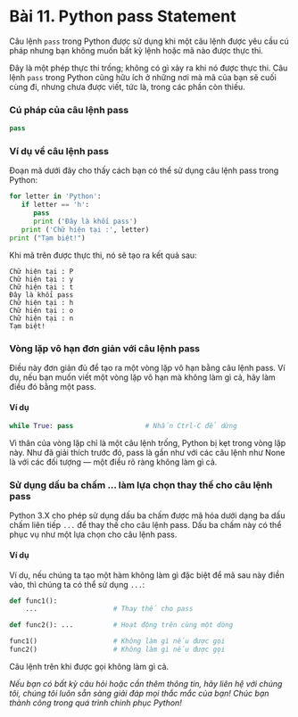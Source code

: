 # Bài 11. Python pass Statement

Câu lệnh `pass` trong Python được sử dụng khi một câu lệnh được yêu cầu cú pháp nhưng bạn không muốn bất kỳ lệnh hoặc mã nào được thực thi.

Đây là một phép thực thi trống; không có gì xảy ra khi nó được thực thi. Câu lệnh `pass` trong Python cũng hữu ích ở những nơi mà mã của bạn sẽ cuối cùng đi, nhưng chưa được viết, tức là, trong các phần còn thiếu.

### Cú pháp của câu lệnh pass

```python
pass
```

### Ví dụ về câu lệnh pass

Đoạn mã dưới đây cho thấy cách bạn có thể sử dụng câu lệnh pass trong Python:

```python
for letter in 'Python':
   if letter == 'h':
      pass
      print ('Đây là khối pass')
   print ('Chữ hiện tại :', letter)
print ("Tạm biệt!")
```

Khi mã trên được thực thi, nó sẽ tạo ra kết quả sau:

```
Chữ hiện tại : P
Chữ hiện tại : y
Chữ hiện tại : t
Đây là khối pass
Chữ hiện tại : h
Chữ hiện tại : o
Chữ hiện tại : n
Tạm biệt!
```

### Vòng lặp vô hạn đơn giản với câu lệnh pass

Điều này đơn giản đủ để tạo ra một vòng lặp vô hạn bằng câu lệnh pass. Ví dụ, nếu bạn muốn viết một vòng lặp vô hạn mà không làm gì cả, hãy làm điều đó bằng một pass.

#### Ví dụ

```python
while True: pass                  # Nhấn Ctrl-C để dừng
```

Vì thân của vòng lặp chỉ là một câu lệnh trống, Python bị kẹt trong vòng lặp này. Như đã giải thích trước đó, pass là gần như với các câu lệnh như None là với các đối tượng — một điều rõ ràng không làm gì cả.

### Sử dụng dấu ba chấm ... làm lựa chọn thay thế cho câu lệnh pass

Python 3.X cho phép sử dụng dấu ba chấm được mã hóa dưới dạng ba dấu chấm liên tiếp `...` để thay thế cho câu lệnh pass. Dấu ba chấm này có thể phục vụ như một lựa chọn cho câu lệnh pass.

#### Ví dụ

Ví dụ, nếu chúng ta tạo một hàm không làm gì đặc biệt để mã sau này điền vào, thì chúng ta có thể sử dụng `...`:

```python
def func1():
    ...                   # Thay thế cho pass

def func2(): ...          # Hoạt động trên cùng một dòng

func1()                   # Không làm gì nếu được gọi
func2()                   # Không làm gì nếu được gọi
```

Câu lệnh trên khi được gọi không làm gì cả.

*Nếu bạn có bất kỳ câu hỏi hoặc cần thêm thông tin, hãy liên hệ với chúng tôi, chúng tôi luôn sẵn sàng giải đáp mọi thắc mắc của bạn! Chúc bạn thành công trong quá trình chinh phục Python!*
